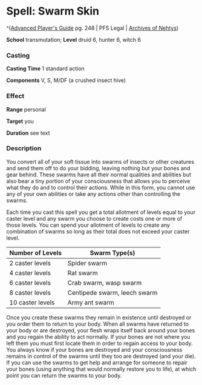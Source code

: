 # Spell: Swarm Skin

^([Advanced Player's Guide][ss-swarm-skin] pg. 248 | PFS Legal | [Archives of Nehtys][sn-swarm-skin])

**School** transmutation; **Level** druid 6, hunter 6, witch 6

### Casting

**Casting Time** 1 standard action

**Components** V, S, M/DF (a crushed insect hive)

### Effect

**Range** personal

**Target** you

**Duration** see text

### Description

You convert all of your soft tissue into swarms of insects or other creatures and send them off to do your bidding, leaving nothing but your bones and gear behind. These swarms have all their normal qualities and abilities but also bear a tiny portion of your consciousness that allows you to perceive what they do and to control their actions. While in this form, you cannot use any of your own abilities or take any actions other than controlling the swarms.

Each time you cast this spell you get a total allotment of levels equal to your caster level and any swarm you choose to create costs one or more of those levels. You can spend your allotment of levels to create any combination of swarms so long as their total does not exceed your caster level.

**Number of Levels**|  **Swarm Type(s)**
---|---
2 caster levels|  Spider swarm
4 caster levels|  Rat swarm
6 caster levels|  Crab swarm, wasp swarm
8 caster levels|  Centipede swarm, leech swarm
10 caster levels|  Army ant swarm

Once you create these swarms they remain in existence until destroyed or you order them to return to your body. When all swarms have returned to your body or are destroyed, your flesh wraps itself back around your bones and you regain the ability to act normally. If your bones are not where you left them you must first locate them in order to regain access to your body. You always know if your bones are destroyed and your consciousness remains in control of the swarms until they too are destroyed (and your die). If you can use the swarms to get help and arrange for someone to repair your bones (using anything that would normally restore you to life), at which point you can return the swarms to your body.

[ss-swarm-skin]: http://paizo.com/pathfinderRPG/v57
[sn-swarm-skin]: http://www.archivesofnethys.com/SpellDisplay.aspx?ItemName=Swarm%20Skin